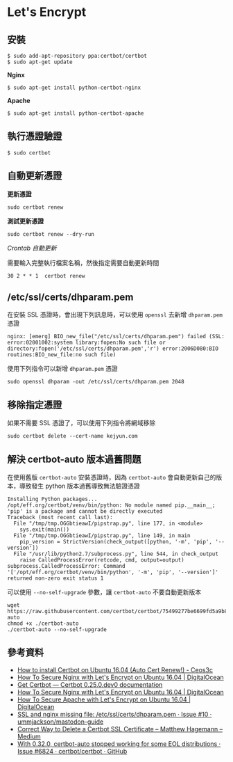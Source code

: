 # Let's Encrypt

## 安裝

```shell
$ sudo add-apt-repository ppa:certbot/certbot
$ sudo apt-get update
```

**Nginx**

```shell
$ sudo apt-get install python-certbot-nginx
```

**Apache**

```shell
$ sudo apt-get install python-certbot-apache
```

## 執行憑證驗證

```shell
$ sudo certbot
```

## 自動更新憑證

<!-- ```shell
./certbot-auto renew --pre-hook "service nginx stop" --post-hook "service nginx start"
``` -->

**更新憑證**

```shell
sudo certbot renew
```

**測試更新憑證**

```shell
sudo certbot renew --dry-run
```

*Crontab 自動更新*

需要輸入完整執行檔案名稱，然後指定需要自動更新時間

<!-- ```shell
30 2 * * 1  /full-path-to-certbot/certbot-auto renew --pre-hook "service nginx stop" --post-hook "service nginx start"
``` -->

```shell
30 2 * * 1  certbot renew
```

## /etc/ssl/certs/dhparam.pem

在安裝 SSL 憑證時，會出現下列訊息時，可以使用 `openssl` 去新增 `dhparam.pem` 憑證

```shell
nginx: [emerg] BIO_new_file("/etc/ssl/certs/dhparam.pem") failed (SSL: error:02001002:system library:fopen:No such file or directory:fopen('/etc/ssl/certs/dhparam.pem','r') error:2006D080:BIO routines:BIO_new_file:no such file)
```

使用下列指令可以新增 `dhparam.pem` 憑證

```shell
sudo openssl dhparam -out /etc/ssl/certs/dhparam.pem 2048
```


## 移除指定憑證

如果不需要 SSL 憑證了，可以使用下列指令將網域移除

```
sudo certbot delete --cert-name kejyun.com
```


## 解決 certbot-auto 版本過舊問題

在使用舊版 `certbot-auto` 安裝憑證時，因為 `certbot-auto` 會自動更新自己的版本，導致發生 python 版本過舊導致無法驗證憑證

```
Installing Python packages...
/opt/eff.org/certbot/venv/bin/python: No module named pip.__main__; 'pip' is a package and cannot be directly executed
Traceback (most recent call last):
  File "/tmp/tmp.OGGbtieawI/pipstrap.py", line 177, in <module>
    sys.exit(main())
  File "/tmp/tmp.OGGbtieawI/pipstrap.py", line 149, in main
    pip_version = StrictVersion(check_output([python, '-m', 'pip', '--version'])
  File "/usr/lib/python2.7/subprocess.py", line 544, in check_output
    raise CalledProcessError(retcode, cmd, output=output)
subprocess.CalledProcessError: Command '['/opt/eff.org/certbot/venv/bin/python', '-m', 'pip', '--version']' returned non-zero exit status 1
```

可以使用 `--no-self-upgrade` 參數，讓 `certbot-auto` 不要自動更新版本


```
wget https://raw.githubusercontent.com/certbot/certbot/75499277be6699fd5a9b884837546391950a3ec9/certbot-auto
chmod +x ./certbot-auto
./certbot-auto --no-self-upgrade
```



## 參考資料
* [How to install Certbot on Ubuntu 16.04 (Auto Cert Renew!) - Ceos3c](https://www.ceos3c.com/open-source/install-certbot-ubuntu-16-04-auto-cert-renew/)
* [How To Secure Nginx with Let's Encrypt on Ubuntu 16.04 | DigitalOcean](https://www.digitalocean.com/community/tutorials/how-to-secure-nginx-with-let-s-encrypt-on-ubuntu-16-04#step-5-%E2%80%94-verifying-certbot-auto-renewal)
* [Get Certbot — Certbot 0.25.0.dev0 documentation](https://certbot.eff.org/docs/install.html)
* [How To Secure Nginx with Let's Encrypt on Ubuntu 16.04 | DigitalOcean](https://www.digitalocean.com/community/tutorials/how-to-secure-nginx-with-let-s-encrypt-on-ubuntu-16-04)
* [How To Secure Apache with Let's Encrypt on Ubuntu 16.04 | DigitalOcean](https://www.digitalocean.com/community/tutorials/how-to-secure-apache-with-let-s-encrypt-on-ubuntu-16-04)
* [SSL and nginx missing file: /etc/ssl/certs/dhparam.pem · Issue #10 · ummjackson/mastodon-guide](https://github.com/ummjackson/mastodon-guide/issues/10)
* [Correct Way to Delete a Certbot SSL Certificate – Matthew Hagemann – Medium](https://medium.com/@mhagemann/correct-way-to-delete-a-certbot-ssl-certificate-e8ee123e6e01)
* [With 0.32.0, certbot-auto stopped working for some EOL distributions · Issue #6824 · certbot/certbot · GitHub](https://github.com/certbot/certbot/issues/6824#issuecomment-470440436)
